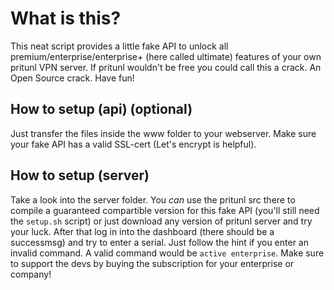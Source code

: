 # What is this? #
This neat script provides a little fake API to unlock all premium/enterprise/enterprise+ (here called ultimate) features of your own pritunl VPN server. If pritunl wouldn't be free you could call this a crack. An Open Source crack. Have fun!

## How to setup (api) (optional) ##
Just transfer the files inside the www folder to your webserver.
Make sure your fake API has a valid SSL-cert (Let's encrypt is helpful).

## How to setup (server) ##
Take a look into the server folder. You _can_ use the pritunl src there to compile a guaranteed compartible version for this fake API (you'll still need the `setup.sh` script) or just download any version of pritunl server and try your luck.
After that log in into the dashboard (there should be a successmsg) and try to enter a serial. Just follow the hint if you enter an invalid command. A valid command would be `active enterprise`.
Make sure to support the devs by buying the subscription for your enterprise or company!
